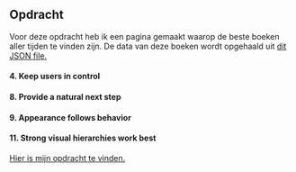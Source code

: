## Opdracht
Voor deze opdracht heb ik een pagina gemaakt waarop de beste boeken aller tijden te vinden zijn. De data van deze boeken wordt opgehaald uit <a href=https://raw.githubusercontent.com/benoitvallon/100-best-books/master/books.json/>dit JSON file.</a>

<h4> 4. Keep users in control </h4> 


<h4> 8. Provide a natural next step </h4> 


<h4> 9. Appearance follows behavior </h4> 


<h4> 11. Strong visual hierarchies work best </h4> 


<a href=https://lisaoude.github.io/frontend-voor-designers-1920/opdracht3/> Hier is mijn opdracht te vinden. </a>